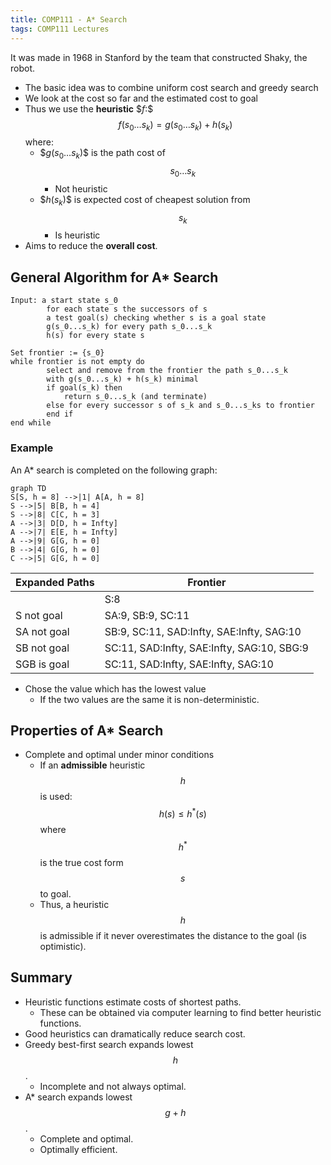 ```yaml
---
title: COMP111 - A* Search
tags: COMP111 Lectures
---
```

It was made in 1968 in Stanford by the team that constructed Shaky, the robot.

* The basic idea was to combine uniform cost search and greedy search
* We look at the cost so far and the estimated cost to goal
* Thus  we use the **heuristic** \$$f:$$ $$f(s_0\ldots s_k)=g(s_0\ldots s_k)+ h(s_k)$$ where:
	* \$$g(s_0\ldots s_k)$$ is the path cost of $$s_0\ldots s_k$$
		* Not heuristic
	* \$$h(s_k)$$ is expected cost of cheapest solution from $$s_k$$
		* Is heuristic
* Aims to reduce the **overall cost**.

## General Algorithm for A* Search
```
Input: a start state s_0
		for each state s the successors of s
		a test goal(s) checking whether s is a goal state
		g(s_0...s_k) for every path s_0...s_k
		h(s) for every state s
		
Set frontier := {s_0}
while frontier is not empty do
		select and remove from the frontier the path s_0...s_k
		with g(s_0...s_k) + h(s_k) minimal
		if goal(s_k) then
			return s_0...s_k (and terminate)
		else for every successor s of s_k and s_0...s_ks to frontier
		end if
end while
```

### Example
An A* search is completed on the following graph:

```mermaid
graph TD
S[S, h = 8] -->|1| A[A, h = 8]
S -->|5| B[B, h = 4]
S -->|8| C[C, h = 3]
A -->|3| D[D, h = Infty]
A -->|7| E[E, h = Infty]
A -->|9| G[G, h = 0]
B -->|4| G[G, h = 0]
C -->|5| G[G, h = 0]
```

| Expanded Paths | Frontier |
| --- | --- |
| | S:8 |
| S not goal | SA:9, SB:9, SC:11 |
| SA not goal | SB:9, SC:11, SAD:Infty, SAE:Infty, SAG:10 |
| SB not goal | SC:11, SAD:Infty, SAE:Infty, SAG:10, SBG:9 |
| SGB is goal | SC:11, SAD:Infty, SAE:Infty, SAG:10 |

* Chose the value which has the lowest value
	* If the two values are the same it is non-deterministic.
	
## Properties of A* Search

* Complete and optimal under minor conditions
	* If an **admissible** heuristic $$h$$ is used: $$h(s)\leq h^*(s)$$ where $$h^*$$ is the true cost form $$s$$ to goal.
	* Thus, a heuristic $$h$$ is admissible if it never overestimates the distance to the goal (is optimistic).
	
## Summary
* Heuristic functions estimate costs of shortest paths.
	* These can be obtained via computer learning to find better heuristic functions. 
* Good heuristics can dramatically reduce search cost.
* Greedy best-first search expands lowest $$h$$.
	* Incomplete and not always optimal.
* A* search expands lowest $$g+h$$.
	* Complete and optimal.
	* Optimally efficient.
